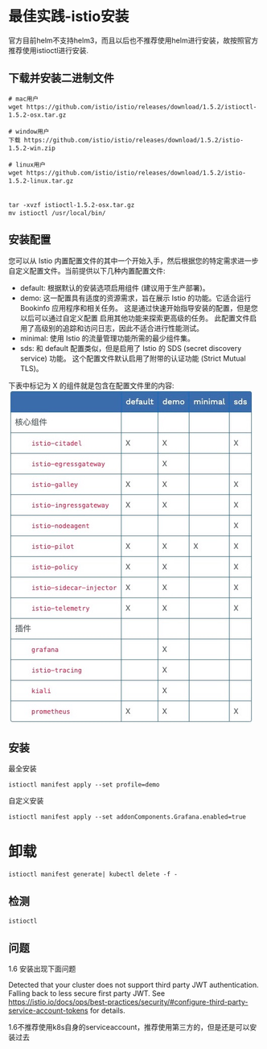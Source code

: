 # 最佳实践-istio安装

官方目前helm不支持helm3，而且以后也不推荐使用helm进行安装，故按照官方推荐使用istioctl进行安装.

## 下载并安装二进制文件

```text
# mac用户
wget https://github.com/istio/istio/releases/download/1.5.2/istioctl-1.5.2-osx.tar.gz

# window用户
下载 https://github.com/istio/istio/releases/download/1.5.2/istio-1.5.2-win.zip

# linux用户
wget https://github.com/istio/istio/releases/download/1.5.2/istio-1.5.2-linux.tar.gz


tar -xvzf istioctl-1.5.2-osx.tar.gz
mv istioctl /usr/local/bin/
```

## 安装配置

您可以从 Istio 内置配置文件的其中一个开始入手，然后根据您的特定需求进一步自定义配置文件。当前提供以下几种内置配置文件:

- default: 根据默认的安装选项启用组件 (建议用于生产部署)。
- demo: 这一配置具有适度的资源需求，旨在展示 Istio 的功能。它适合运行 Bookinfo 应用程序和相关任务。 这是通过快速开始指导安装的配置，但是您以后可以通过自定义配置 启用其他功能来探索更高级的任务。
  此配置文件启用了高级别的追踪和访问日志，因此不适合进行性能测试。
- minimal: 使用 Istio 的流量管理功能所需的最少组件集。
- sds: 和 default 配置类似，但是启用了 Istio 的 SDS (secret discovery service) 功能。 这个配置文件默认启用了附带的认证功能 (Strict Mutual TLS)。

下表中标记为 X 的组件就是包含在配置文件里的内容:
![image-20200616192548690](.assets/image-20200616192548690.png)

## 安装

最全安装

```text
istioctl manifest apply --set profile=demo
```

自定义安装

```text
istioctl manifest apply --set addonComponents.Grafana.enabled=true
```

# 卸载

```text
istioctl manifest generate| kubectl delete -f -
```



## 检测

```
istioctl
```





## 问题

1.6 安装出现下面问题

Detected that your cluster does not support third party JWT authentication. Falling back to less secure first party JWT. See https://istio.io/docs/ops/best-practices/security/#configure-third-party-service-account-tokens for details.



1.6不推荐使用k8s自身的serviceaccount，推荐使用第三方的，但是还是可以安装过去